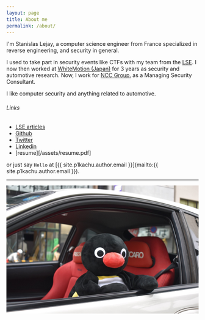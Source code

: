 ```yaml
---
layout: page
title: About me
permalink: /about/
---
```


I'm Stanislas Lejay, a computer science engineer from France specialized in
reverse engineering, and security in general.

I used to take part in security events like CTFs with my team from the
[LSE](http://www.lse.epita.fr). I now then worked at [WhiteMotion (Japan)](http://www.white-motion.com/) for 3 years as security and automotive research. Now, I work for [NCC Group.](https://www.nccgroup.com/jp/) as a Managing Security Consultant.

I like computer security and anything related to automotive.


###### Links

- [LSE articles][articles-lse]
- [Github][github]
- [Twitter][Twitter]
- [Linkedin][linkedin]
- [resume][/assets/resume.pdf]

or just say `Hello` at [{{ site.p1kachu.author.email }}](mailto:{{ site.p1kachu.author.email }}).

--------------------------------------------------------------------------------

![logo](/assets/pingu.jpg)

[github]:    https://github.com/p1kachu
[twitter]:   https://twitter.com/0xp1kachu
[linkedin]:  https://fr.linkedin.com/in/p1kachu
[blog]:      https://blog.lse.epita.fr/
[ctf]:       https://ctf.lse.epita.fr/
[articles-lse]: https://blog.lse.epita.fr/authors/p1kachu/index.html

